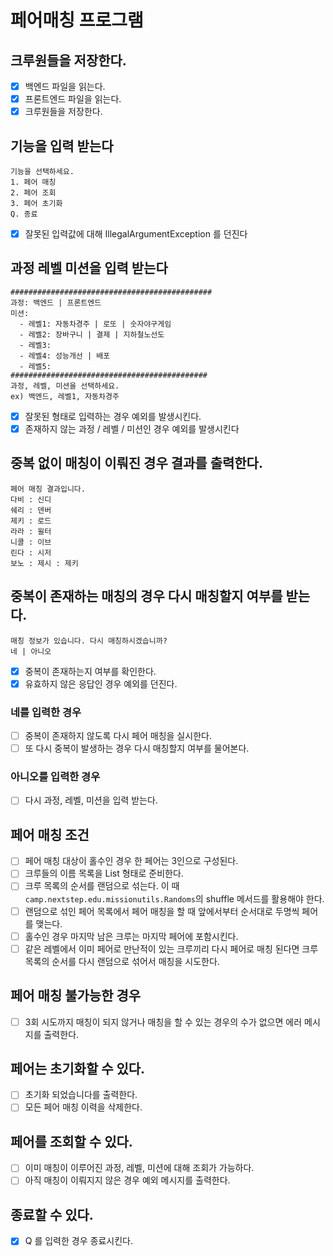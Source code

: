 # 페어매칭 프로그램

## 크루원들을 저장한다.

- [x] 백엔드 파일을 읽는다.
- [x] 프론트엔드 파일을 읽는다.
- [x] 크루원들을 저장한다.

## 기능을 입력 받는다

```
기능을 선택하세요.
1. 페어 매칭
2. 페어 조회
3. 페어 초기화
Q. 종료
```

- [x] 잘못된 입력값에 대해 IllegalArgumentException 를 던진다

## 과정 레벨 미션을 입력 받는다

```
#############################################
과정: 백엔드 | 프론트엔드
미션:
  - 레벨1: 자동차경주 | 로또 | 숫자야구게임
  - 레벨2: 장바구니 | 결제 | 지하철노선도
  - 레벨3: 
  - 레벨4: 성능개선 | 배포
  - 레벨5: 
############################################
과정, 레벨, 미션을 선택하세요.
ex) 백엔드, 레벨1, 자동차경주
```

- [x] 잘못된 형태로 입력하는 경우 예외를 발생시킨다.
- [x] 존재하지 않는 과정 / 레벨 / 미션인 경우 예외를 발생시킨다

## 중복 없이 매칭이 이뤄진 경우 결과를 출력한다.

```
페어 매칭 결과입니다.
다비 : 신디
쉐리 : 덴버
제키 : 로드
라라 : 윌터
니콜 : 이브
린다 : 시저
보노 : 제시 : 제키
```

## 중복이 존재하는 매칭의 경우 다시 매칭할지 여부를 받는다.

```
매칭 정보가 있습니다. 다시 매칭하시겠습니까?
네 | 아니오
```

- [x] 중복이 존재하는지 여부를 확인한다.
- [x] 유효하지 않은 응답인 경우 예외를 던진다.

### 네를 입력한 경우

- [ ] 중복이 존재하지 않도록 다시 페어 매칭을 실시한다.
- [ ] 또 다시 중복이 발생하는 경우 다시 매칭할지 여부를 물어본다.

### 아니오를 입력한 경우

- [ ] 다시 과정, 레벨, 미션을 입력 받는다.

## 페어 매칭 조건

- [ ] 페어 매칭 대상이 홀수인 경우 한 페어는 3인으로 구성된다.
- [ ] 크루들의 이름 목록을 List<String> 형태로 준비한다.
- [ ] 크루 목록의 순서를 랜덤으로 섞는다. 이 때 `camp.nextstep.edu.missionutils.Randoms`의 shuffle 메서드를 활용해야 한다.
- [ ] 랜덤으로 섞인 페어 목록에서 페어 매칭을 할 때 앞에서부터 순서대로 두명씩 페어를 맺는다.
- [ ] 홀수인 경우 마지막 남은 크루는 마지막 페어에 포함시킨다.
- [ ] 같은 레벨에서 이미 페어로 만난적이 있는 크루끼리 다시 페어로 매칭 된다면 크루 목록의 순서를 다시 랜덤으로 섞어서 매칭을 시도한다.

## 페어 매칭 불가능한 경우

- [ ] 3회 시도까지 매칭이 되지 않거나 매칭을 할 수 있는 경우의 수가 없으면 에러 메시지를 출력한다.

## 페어는 초기화할 수 있다.

- [ ] 초기화 되었습니다를 출력한다.
- [ ] 모든 페어 매칭 이력을 삭제한다.

## 페어를 조회할 수 있다.

- [ ] 이미 매칭이 이루어진 과정, 레벨, 미션에 대해 조회가 가능하다.
- [ ] 아직 매칭이 이뤄지지 않은 경우 예외 메시지를 출력한다.

## 종료할 수 있다.

- [x] Q 를 입력한 경우 종료시킨다.